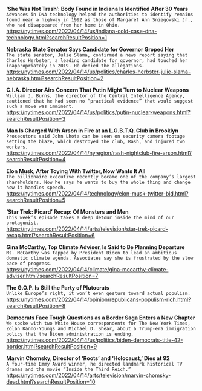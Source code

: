 **‘She Was Not Trash’: Body Found in Indiana Is Identified After 30 Years**\
`Advances in DNA technology helped the authorities to identify remains found near a highway in 1992 as those of Margaret Ann Sniegowski Jr., who had disappeared from her home in Ohio.`\
https://nytimes.com/2022/04/14/us/indiana-cold-case-dna-technology.html?searchResultPosition=1

**Nebraska State Senator Says Candidate for Governor Groped Her**\
`The state senator, Julie Slama, confirmed a news report saying that Charles Herbster, a leading candidate for governor, had touched her inappropriately in 2019. He denied the allegations.`\
https://nytimes.com/2022/04/14/us/politics/charles-herbster-julie-slama-nebraska.html?searchResultPosition=2

**C.I.A. Director Airs Concern That Putin Might Turn to Nuclear Weapons**\
`William J. Burns, the director of the Central Intelligence Agency, cautioned that he had seen no “practical evidence” that would suggest such a move was imminent.`\
https://nytimes.com/2022/04/14/us/politics/putin-nuclear-weapons.html?searchResultPosition=3

**Man Is Charged With Arson in Fire at an L.G.B.T.Q. Club in Brooklyn**\
`Prosecutors said John Lhota can be seen on security camera footage setting the blaze, which destroyed the club, Rash, and injured two workers.`\
https://nytimes.com/2022/04/14/nyregion/rash-nightclub-fire-arson.html?searchResultPosition=4

**Elon Musk, After Toying With Twitter, Now Wants It All**\
`The billionaire executive recently became one of the company’s largest shareholders. Now he says he wants to buy the whole thing and change how it handles speech.`\
https://nytimes.com/2022/04/14/technology/elon-musk-twitter-bid.html?searchResultPosition=5

**‘Star Trek: Picard’ Recap: Of Monsters and Men**\
`This week’s episode takes a deep detour inside the mind of our protagonist.`\
https://nytimes.com/2022/04/14/arts/television/star-trek-picard-recap.html?searchResultPosition=6

**Gina McCarthy, Top Climate Adviser, Is Said to Be Planning Departure**\
`Ms. McCarthy was tapped by President Biden to lead an ambitious domestic climate agenda. Associates say she is frustrated by the slow pace of progress.`\
https://nytimes.com/2022/04/14/climate/gina-mccarthy-climate-adviser.html?searchResultPosition=7

**The G.O.P. Is Still the Party of Plutocrats**\
`Unlike Europe’s right, it won’t even gesture toward actual populism.`\
https://nytimes.com/2022/04/14/opinion/republicans-populism-rich.html?searchResultPosition=8

**Democrats Face Tough Questions as a Border Saga Enters a New Chapter**\
`We spoke with two White House correspondents for The New York Times, Zolan Kanno-Youngs and Michael D. Shear, about a Trump-era immigration policy that the Biden administration is ending.`\
https://nytimes.com/2022/04/14/us/politics/biden-democrats-title-42-border.html?searchResultPosition=9

**Marvin Chomsky, Director of ‘Roots’ and ‘Holocaust,’ Dies at 92**\
`A four-time Emmy Award winner, he directed landmark historical TV dramas and the movie “Inside the Third Reich.”`\
https://nytimes.com/2022/04/14/arts/television/marvin-chomsky-dead.html?searchResultPosition=10

